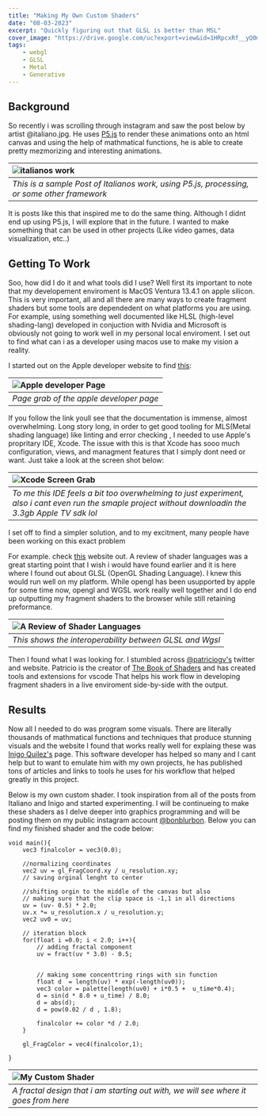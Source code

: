 ```yaml
---
title: "Making My Own Custom Shaders"
date: "08-03-2023"
excerpt: "Quickly figuring out that GLSL is better than MSL"
cover_image: "https://drive.google.com/uc?export=view&id=1HRpcxRf__yQ0mIEVljQsn9wVkZ6QiBMD"
tags:
    - webgl
    - GLSL
    - Metal
    - Generative
---
```


## Background

So recently i was scrolling through instagram and saw the post below by artist @italiano.jpg.
He uses [P5.js](https://p5js.org) to render these animations onto an html canvas and using the help of mathmatical functions, he is able to create pretty mezmorizing and interesting animations.

| ![italianos work](https://drive.google.com/uc?export=view&id=1BOgU8u4yu-Gg8oqbmULL0iKXrAaBIuHA) |
| :---------------------------------------------------------------------------------------------- |
| _This is a sample Post of Italianos work, using P5.js, processing, or some other framework_     |

It is posts like this that inspired me to do the same thing. Although I didnt end up using P5.js, I will explore that in the future.
I wanted to make something that can be used in other projects (Like video games, data visualization, etc..)

## Getting To Work

Soo, how did I do it and what tools did I use? Well first its important to note that my developement
enviroment is MacOS Ventura 13.4.1 on apple silicon. This is very important, all and all there are many ways to create fragment shaders but some tools are dependedent on what platforms you are using. For example, using something well documented like HLSL (high-level shading-lang) developed in conjuction with Nvidia and Microsoft is obviously not going to work well in my personal local enviroment. I set out to find what can i as a developer using macos use to make my vision a reality.

I started out on the Apple developer website to find [this](https://developer.apple.com/documentation/metal/using_metal_to_draw_a_view_s_contents):

| ![Apple developer Page](https://drive.google.com/uc?export=view&id=1GAQM9j0f-uMegl8-niUZcdeq7szbaz4Z) |
| :---------------------------------------------------------------------------------------------------- |
| _Page grab of the apple developer page_                                                               |

If you follow the link youll see that the documentation is immense, almost overwhelming. Long story long, in order to get good tooling for MLS(Metal shading language) like linting and error checking , I needed to use Apple's propritary IDE, Xcode.
The issue with this is that Xcode has sooo much configuration, views, and managment features that I simply dont need or want. Just take a look at the screen shot below:

| ![Xcode Screen Grab](https://drive.google.com/uc?export=view&id=1idWf8TnTYl_TPZf_eHWEha13QhCZKW4b)                                                      |
| :------------------------------------------------------------------------------------------------------------------------------------------------------ |
| _To me this IDE feels a bit too overwhelming to just experiment, also i cant even run the smaple project without downloadin the 3.3gb Apple TV sdk lol_ |

I set off to find a simpler solution, and to my excitment, many people have been working on this exact problem

For example. check [this](https://alain.xyz/blog/a-review-of-shader-languages) website out.
A review of shader languages was a great starting point that I wish i would have found earlier and it is here where I found out about GLSL (OpenGL Shading Language).
I knew this would run well on my platform. While opengl has been usupported by apple for some time now, opengl and WGSL work really well together and I do end up outputting my fragment shaders to the browser while still retaining preformance.

| ![A Review of Shader Languages](https://drive.google.com/uc?export=view&id=1RGZc90sRRYCOcEM38lT3OJaxIFrAaC0G) |
| :------------------------------------------------------------------------------------------------------------ |
| _This shows the interoperability between GLSL and Wgsl_                                                       |

Then I found what I was looking for. I stumbled across [@patriciogv's](https://twitter.com/intent/follow?screen_name=patriciogv&original_referer=https://patriciogonzalezvivo.com/) twitter and website. Patricio is the creator of [The Book of Shaders](https://thebookofshaders.com) and has created tools and extensions for vscode
That helps his work flow in developing fragment shaders in a live enviroment side-by-side with the output.

## Results

Now all I needed to do was program some visuals. There are literally thousands of mathmatical functions and techniques that produce stunning visuals and the website I found that works really well for explaing these was [Inigo Quilez's](https://iquilezles.org) page.
This software developer has helped so many and I cant help but to want to emulate him with my own projects, he has published tons of articles and links to tools he uses for his workflow that helped greatly in this project.

Below is my own custom shader. I took inspiration from all of the posts from Italiano and Inigo and started experimenting. I will be continueing to make these shaders as I delve deeper into graphics programming and will be posting them on my public instagram account [@bonblurbon](https://www.instagram.com/bonblurbon/?igshid=MmIzYWVlNDQ5Yg%3D%3D). Below you can find my finished shader and the code below:

```
void main(){
    vec3 finalcolor = vec3(0.0);

    //normalizing coordinates
    vec2 uv = gl_FragCoord.xy / u_resolution.xy;
    // saving orginal lenght to center

    //shifting orgin to the middle of the canvas but also
    // making sure that the clip space is -1,1 in all directions
    uv = (uv- 0.5) * 2.0;
    uv.x *= u_resolution.x / u_resolution.y;
    vec2 uv0 = uv;

    // iteration block
    for(float i =0.0; i < 2.0; i++){
        // adding fractal component
        uv = fract(uv * 3.0) - 0.5;


        // making some concenttring rings with sin function
        float d  = length(uv) * exp(-length(uv0));
        vec3 color = palette(length(uv0) + i*0.5 +  u_time*0.4);
        d = sin(d * 8.0 + u_time) / 8.0;
        d = abs(d);
        d = pow(0.02 / d , 1.8);

        finalcolor += color *d / 2.0;
    }

    gl_FragColor = vec4(finalcolor,1);

}
```

| ![My Custom Shader](https://drive.google.com/uc?export=view&id=1ZAUl1ZhpPGbRBDmy2UFlHCm-S2Q_H2Er) |
| :------------------------------------------------------------------------------------------------ |
| _A fractal design that i am starting out with, we will see where it goes from here_               |
